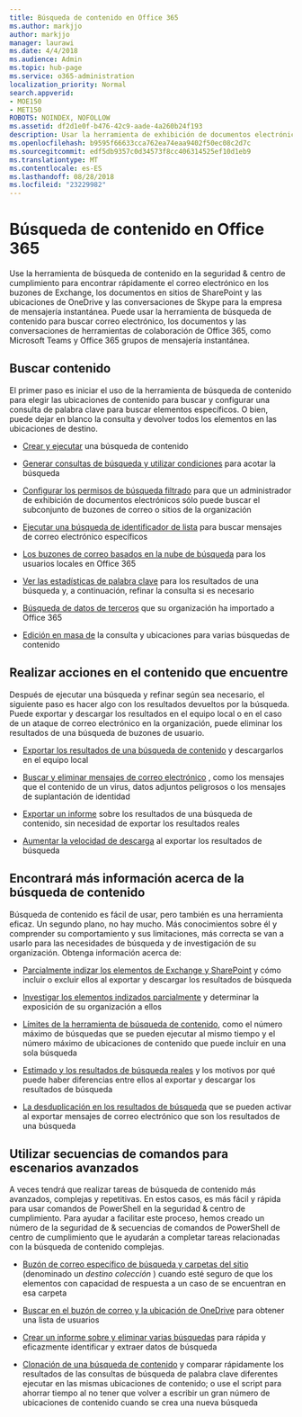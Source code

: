 ```yaml
---
title: Búsqueda de contenido en Office 365
ms.author: markjjo
author: markjjo
manager: laurawi
ms.date: 4/4/2018
ms.audience: Admin
ms.topic: hub-page
ms.service: o365-administration
localization_priority: Normal
search.appverid:
- MOE150
- MET150
ROBOTS: NOINDEX, NOFOLLOW
ms.assetid: df2d1e0f-b476-42c9-aade-4a260b24f193
description: Usar la herramienta de exhibición de documentos electrónicos de búsqueda de contenido en la seguridad de Office 365 &amp; centro de cumplimiento para encontrar rápidamente el correo electrónico en los buzones de Exchange, los documentos en sitios de SharePoint y las ubicaciones de OneDrive y las conversaciones de Skype para la empresa de mensajería instantánea.
ms.openlocfilehash: b9595f66633cca762ea74eaa9402f50ec08c2d7c
ms.sourcegitcommit: edf5db9357c0d34573f8cc406314525ef10d1eb9
ms.translationtype: MT
ms.contentlocale: es-ES
ms.lasthandoff: 08/28/2018
ms.locfileid: "23229982"
---
```

# <a name="search-for-content-in-office-365"></a>Búsqueda de contenido en Office 365

Use la herramienta de búsqueda de contenido en la seguridad &amp; centro de cumplimiento para encontrar rápidamente el correo electrónico en los buzones de Exchange, los documentos en sitios de SharePoint y las ubicaciones de OneDrive y las conversaciones de Skype para la empresa de mensajería instantánea. Puede usar la herramienta de búsqueda de contenido para buscar correo electrónico, los documentos y las conversaciones de herramientas de colaboración de Office 365, como Microsoft Teams y Office 365 grupos de mensajería instantánea.
  
## <a name="search-for-content"></a>Buscar contenido

El primer paso es iniciar el uso de la herramienta de búsqueda de contenido para elegir las ubicaciones de contenido para buscar y configurar una consulta de palabra clave para buscar elementos específicos. O bien, puede dejar en blanco la consulta y devolver todos los elementos en las ubicaciones de destino.
  
- [Crear y ejecutar](content-search.md) una búsqueda de contenido 
    
- [Generar consultas de búsqueda y utilizar condiciones](keyword-queries-and-search-conditions.md) para acotar la búsqueda 
    
- [Configurar los permisos de búsqueda filtrado](permissions-filtering-for-content-search.md) para que un administrador de exhibición de documentos electrónicos sólo puede buscar el subconjunto de buzones de correo o sitios de la organización 
    
- [Ejecutar una búsqueda de identificador de lista](csv-file-for-an-id-list-content-search.md) para buscar mensajes de correo electrónico específicos 
    
- [Los buzones de correo basados en la nube de búsqueda](search-cloud-based-mailboxes-for-on-premises-users.md) para los usuarios locales en Office 365

- [Ver las estadísticas de palabra clave](view-keyword-statistics-for-content-search.md) para los resultados de una búsqueda y, a continuación, refinar la consulta si es necesario 
    
- [Búsqueda de datos de terceros](use-content-search-to-search-third-party-data-that-was-imported.md) que su organización ha importado a Office 365 
    
- [Edición en masa de](bulk-edit-content-searches.md) la consulta y ubicaciones para varias búsquedas de contenido 
    
## <a name="perform-actions-on-content-you-find"></a>Realizar acciones en el contenido que encuentre

Después de ejecutar una búsqueda y refinar según sea necesario, el siguiente paso es hacer algo con los resultados devueltos por la búsqueda. Puede exportar y descargar los resultados en el equipo local o en el caso de un ataque de correo electrónico en la organización, puede eliminar los resultados de una búsqueda de buzones de usuario.
  
- [Exportar los resultados de una búsqueda de contenido](export-search-results.md) y descargarlos en el equipo local 
    
- [Buscar y eliminar mensajes de correo electrónico](search-for-and-delete-messages-in-your-organization.md) , como los mensajes que el contenido de un virus, datos adjuntos peligrosos o los mensajes de suplantación de identidad 
    
- [Exportar un informe](export-a-content-search-report.md) sobre los resultados de una búsqueda de contenido, sin necesidad de exportar los resultados reales 
    
- [Aumentar la velocidad de descarga](increase-download-speeds-when-exporting-ediscovery-results.md) al exportar los resultados de búsqueda 
    
## <a name="learn-more-about-content-search"></a>Encontrará más información acerca de la búsqueda de contenido

Búsqueda de contenido es fácil de usar, pero también es una herramienta eficaz. Un segundo plano, no hay mucho. Más conocimientos sobre él y comprender su comportamiento y sus limitaciones, más correcta se van a usarlo para las necesidades de búsqueda y de investigación de su organización. Obtenga información acerca de:
  
- [Parcialmente indizar los elementos de Exchange y SharePoint](partially-indexed-items-in-content-search.md) y cómo incluir o excluir ellos al exportar y descargar los resultados de búsqueda 
    
- [Investigar los elementos indizados parcialmente](investigating-partially-indexed-items-in-ediscovery.md) y determinar la exposición de su organización a ellos 
    
- [Límites de la herramienta de búsqueda de contenido](limits-for-content-search.md), como el número máximo de búsquedas que se pueden ejecutar al mismo tiempo y el número máximo de ubicaciones de contenido que puede incluir en una sola búsqueda 
    
- [Estimado y los resultados de búsqueda reales](differences-between-estimated-and-actual-ediscovery-search-results.md) y los motivos por qué puede haber diferencias entre ellos al exportar y descargar los resultados de búsqueda 
    
- [La desduplicación en los resultados de búsqueda](de-duplication-in-ediscovery-search-results.md) que se pueden activar al exportar mensajes de correo electrónico que son los resultados de una búsqueda 
    
## <a name="use-scripts-for-advanced-scenarios"></a>Utilizar secuencias de comandos para escenarios avanzados

A veces tendrá que realizar tareas de búsqueda de contenido más avanzados, complejas y repetitivas. En estos casos, es más fácil y rápida para usar comandos de PowerShell en la seguridad &amp; centro de cumplimiento. Para ayudar a facilitar este proceso, hemos creado un número de la seguridad de &amp; secuencias de comandos de PowerShell de centro de cumplimiento que le ayudarán a completar tareas relacionadas con la búsqueda de contenido complejas.
  
- [Buzón de correo específico de búsqueda y carpetas del sitio](use-content-search-for-targeted-collections.md) (denominado un *destino colección* ) cuando esté seguro de que los elementos con capacidad de respuesta a un caso de se encuentran en esa carpeta 
    
- [Buscar en el buzón de correo y la ubicación de OneDrive](search-the-mailbox-and-onedrive-for-business-for-a-list-of-users.md) para obtener una lista de usuarios 
    
- [Crear un informe sobre y eliminar varias búsquedas](create-report-on-and-delete-multiple-content-searches.md) para rápida y eficazmente identificar y extraer datos de búsqueda 
    
- [Clonación de una búsqueda de contenido](clone-a-content-search.md) y comparar rápidamente los resultados de las consultas de búsqueda de palabra clave diferentes ejecutar en las mismas ubicaciones de contenido; o use el script para ahorrar tiempo al no tener que volver a escribir un gran número de ubicaciones de contenido cuando se crea una nueva búsqueda 
    

